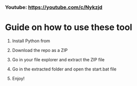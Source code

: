 ### Youtube: https://youtube.com/c/Nykzjd ###
   
# Guide on how to use these tool   
  
1. Install Python from 
  
2. Download the repo as a ZIP 

3. Go in your file explorer and extract the ZIP file  
 
4. Go in the extracted folder and open the start.bat file   
 
5. Enjoy!    